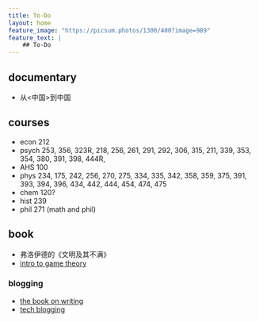 ```yaml
---
title: To-Do
layout: home
feature_image: "https://picsum.photos/1300/400?image=989"
feature_text: |
    ## To-Do
---
```

## documentary
- 从<中国>到中国

## courses
- econ 212
- psych 253, 356, 323R, 218, 256, 261, 291, 292, 306, 315, 211, 339, 353, 354, 380, 391, 398, 444R,
- AHS 100
- phys 234, 175, 242, 256, 270, 275, 334, 335, 342, 358, 359, 375, 391, 393, 394, 396, 434, 442, 444, 454, 474, 475
- chem 120?
- hist 239
- phil 271 (math and phil)

## book

* 弗洛伊德的《文明及其不满》
* [intro to game theory](https://www.economics.utoronto.ca/osborne/igt/index.html)

### blogging

- [the book on writing](https://www.amazon.com/Book-Writing-Ultimate-Guide-Well/dp/0989236706/)
- [tech blogging](https://pragprog.com/book/actb/technical-blogging)

